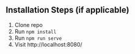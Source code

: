 
## Installation Steps (if applicable)

1. Clone repo
2. Run `npm install`
3. Run `npm run serve`
4. Visit http://localhost:8080/


